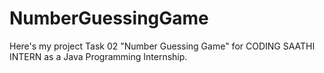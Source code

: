 # NumberGuessingGame
Here's my project Task 02 "Number Guessing Game" for CODING SAATHI INTERN as a Java Programming Internship.
